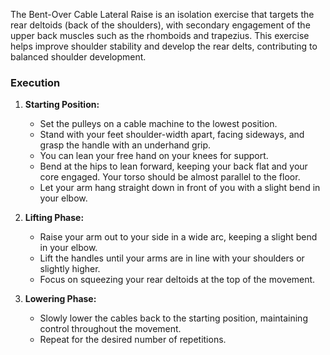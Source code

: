 The Bent-Over Cable Lateral Raise is an isolation exercise that targets the rear deltoids (back of the shoulders), with secondary engagement of the upper back muscles such as the rhomboids and trapezius. This exercise helps improve shoulder stability and develop the rear delts, contributing to balanced shoulder development.

### Execution
1. **Starting Position:**
   - Set the pulleys on a cable machine to the lowest position.
   - Stand with your feet shoulder-width apart, facing sideways, and grasp the handle with an underhand grip.
   - You can lean your free hand on your knees for support.
   - Bend at the hips to lean forward, keeping your back flat and your core engaged. Your torso should be almost parallel to the floor.
   - Let your arm hang straight down in front of you with a slight bend in your elbow.

2. **Lifting Phase:**
   - Raise your arm out to your side in a wide arc, keeping a slight bend in your elbow.
   - Lift the handles until your arms are in line with your shoulders or slightly higher.
   - Focus on squeezing your rear deltoids at the top of the movement.

3. **Lowering Phase:**
   - Slowly lower the cables back to the starting position, maintaining control throughout the movement.
   - Repeat for the desired number of repetitions.